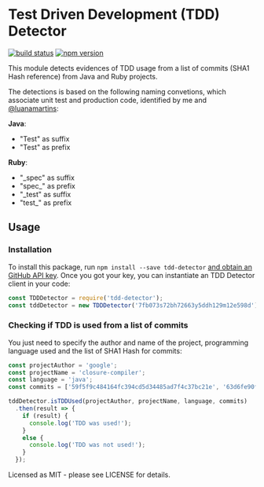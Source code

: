 # Test Driven Development (TDD) Detector

[![build status](https://api.travis-ci.org/AlbertoTrindade/tdd-detector.svg?branch=master)](https://travis-ci.org/AlbertoTrindade/tdd-detector)
[![npm version](https://badge.fury.io/js/tdd-detector.svg)](http://badge.fury.io/js/tdd-detector)

This module detects evidences of TDD usage from a list of commits (SHA1 Hash reference) from Java and Ruby projects. 

The detections is based on the following naming convetions, which associate unit test and production code, identified by me and [@luanamartins](https://github.com/luanamartins):

**Java**:

* "Test" as suffix
* "Test" as prefix

**Ruby**:

* "_spec" as suffix
* "spec_" as prefix
* "_test" as suffix
* "test_" as prefix

## Usage
### Installation
To install this package, run `npm install --save tdd-detector` [and obtain an GitHub API key](https://github.com/blog/1509-personal-api-tokens). Once you got your key, you can instantiate an TDD Detector client in your code:

```js
const TDDDetector = require('tdd-detector');
const tddDetector = new TDDDetector('7fb073s72bh72663y5ddh129m12e598d');
```

### Checking if TDD is used from a list of commits
You just need to specify the author and name of the project, programming language used and the list of SHA1 Hash for commits:

```js
const projectAuthor = 'google';
const projectName = 'closure-compiler';
const language = 'java';
const commits = ['59f5f9c484164fc394cd5d34485ad7f4c37bc21e', '63d6fe90f434533b5a52edcd93d9786b8c1834e8', '6b158f92af743c0a89e9b343af9fe95c08d31bef']

tddDetector.isTDDUsed(projectAuthor, projectName, language, commits)
  .then(result => {
    if (result) {
      console.log('TDD was used!');
    }
    else {
      console.log('TDD was not used!');
    }
  });
```



Licensed as MIT - please see LICENSE for details.
